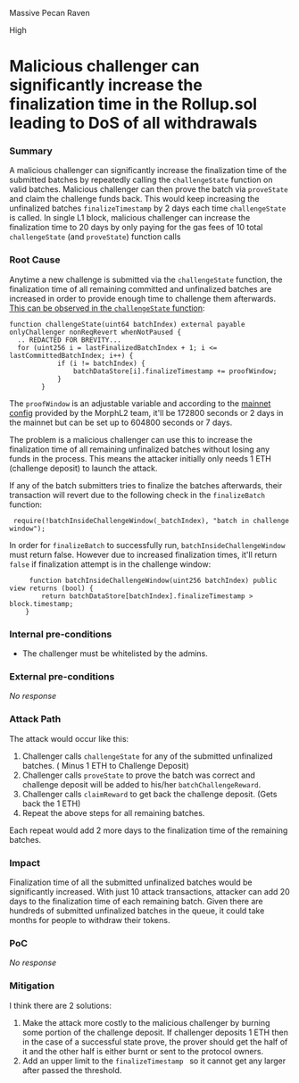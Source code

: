 Massive Pecan Raven

High

# Malicious challenger can significantly increase the finalization time in the Rollup.sol leading to DoS of all withdrawals

### Summary

A malicious challenger can significantly increase the finalization time of the submitted batches by repeatedly calling the `challengeState` function  on  valid batches.  Malicious challenger can then prove the batch via `proveState` and claim the challenge funds back. This would keep increasing the unfinalized batches `finalizeTimestamp` by 2 days each time `challengeState` is called. In single L1 block, malicious challenger can increase the finalization time to 20 days by only paying for the gas fees of 10 total `challengeState`  (and `proveState`) function calls  

### Root Cause

Anytime a new challenge is submitted via the `challengeState` function, the finalization time of all remaining committed and unfinalized batches are increased in order to provide enough time to challenge them afterwards. [This can be observed in the `challengeState` function](https://github.com/sherlock-audit/2024-08-morphl2/blob/main/morph/contracts/contracts/l1/rollup/Rollup.sol#L383):

```Solidity        
function challengeState(uint64 batchIndex) external payable onlyChallenger nonReqRevert whenNotPaused {
  .. REDACTED FOR BREVITY...
  for (uint256 i = lastFinalizedBatchIndex + 1; i <= lastCommittedBatchIndex; i++) {
            if (i != batchIndex) {
                batchDataStore[i].finalizeTimestamp += proofWindow;
            }
        }
```

The `proofWindow` is an adjustable variable and  according to the [mainnet config](https://docs.google.com/spreadsheets/d/1KDQ8LkB53yw7f0m8a0LCTIdyiANjKyqC-sKUQEQGSf8/edit?gid=0#gid=0) provided by the MorphL2 team, it'll be 172800 seconds or 2 days in the mainnet but can be set up to 604800 seconds or 7 days. 

The problem is a malicious challenger can use this to increase the finalization time of all remaining unfinalized batches without losing any funds in the process. This means the attacker initially only needs 1 ETH (challenge deposit) to launch the attack. 

If any of the batch submitters tries to finalize the batches afterwards, their transaction will revert due to the following check in the `finalizeBatch` function:

```Solidity
 require(!batchInsideChallengeWindow(_batchIndex), "batch in challenge window");
```

In order for  `finalizeBatch` to successfully run, `batchInsideChallengeWindow` must return false. However due to increased finalization times, it'll return `false` if finalization attempt is in the challenge window:

```Solidity
     function batchInsideChallengeWindow(uint256 batchIndex) public view returns (bool) {
        return batchDataStore[batchIndex].finalizeTimestamp > block.timestamp;
    }
```



### Internal pre-conditions

- The challenger must be whitelisted by the admins.

### External pre-conditions

_No response_

### Attack Path

The attack would occur like this:

1. Challenger calls `challengeState` for any of the submitted unfinalized batches. ( Minus 1 ETH to Challenge Deposit)
2. Challenger calls `proveState` to prove the batch was correct and challenge deposit will be added to his/her `batchChallengeReward`.  
3. Challenger calls `claimReward` to get back the challenge deposit. (Gets back the 1 ETH)
4. Repeat the above steps for all remaining batches.

Each repeat would add 2 more days to the finalization time of the remaining batches.

### Impact

Finalization time of all the submitted unfinalized batches would be significantly increased. With just 10 attack transactions, attacker can add 20 days to the finalization time of each remaining batch. Given there are hundreds of submitted unfinalized batches in the queue, it could take months for people to withdraw their tokens.   

### PoC

_No response_

### Mitigation

I think there are 2 solutions:
1. Make the attack more costly to the malicious challenger by burning some portion of the challenge deposit. If challenger deposits 1 ETH then in the case of a successful state prove, the prover should get the half of it and the other half is either burnt or sent to the protocol owners. 
2. Add an upper limit to the `finalizeTimestamp ` so it cannot get any larger after passed the threshold. 